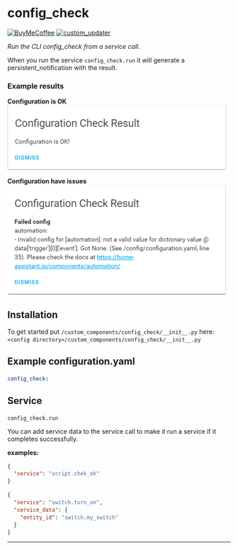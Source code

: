 # config_check

[![BuyMeCoffee][buymecoffeebedge]][buymecoffee]
[![custom_updater](https://img.shields.io/badge/custom__updater-true-success.svg)](https://github.com/custom-components/custom_updater)

_Run the CLI config_check from a service call._

When you run the service `config_check.run` it will generate a persistent_notification with the result.

### Example results

**Configuration is OK**  
![exampleok][exampleimgok]

**Configuration have issues**  
![exampleerror][exampleimgerror]

## Installation

To get started put `/custom_components/config_check/__init__.py` here:  
`<config directory>/custom_components/config_check/__init__.py`

## Example configuration.yaml

```yaml
config_check:
```

## Service

```text
config_check.run
```

You can add service data to the service call to make it run a service if it completes successfully.

**examples:**

```json
{
  "service": "script.chek_ok"
}
```

```json
{
  "service": "switch.turn_on",
  "service_data": {
    "entity_id": "switch.my_switch"
  }
}
```

***

[exampleimgok]: example_ok.png
[exampleimgerror]: example_error.png
[buymecoffee]: https://www.buymeacoffee.com/ludeeus
[buymecoffeebedge]: https://camo.githubusercontent.com/cd005dca0ef55d7725912ec03a936d3a7c8de5b5/68747470733a2f2f696d672e736869656c64732e696f2f62616467652f6275792532306d6525323061253230636f666665652d646f6e6174652d79656c6c6f772e737667